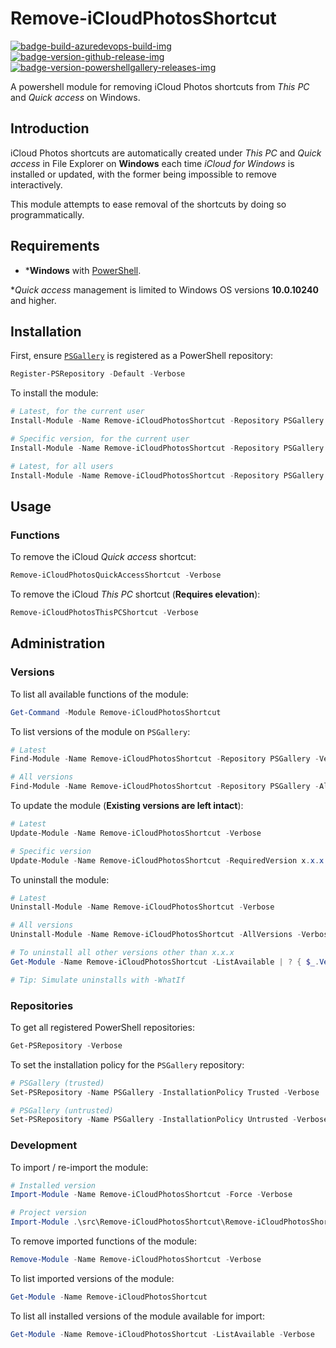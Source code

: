 # Remove-iCloudPhotosShortcut

[![badge-build-azuredevops-build-img][]][badge-build-azuredevops-build-src] [![badge-version-github-release-img][]][badge-version-github-release-src] [![badge-version-powershellgallery-releases-img][]][badge-version-powershellgallery-releases-src]

[badge-build-azuredevops-build-img]: https://img.shields.io/azure-devops/build/joeltimothyoh/Remove-iCloudPhotosShortcut/19/master.svg?label=build&logo=azure-pipelines&style=flat-square
[badge-build-azuredevops-build-src]: https://dev.azure.com/joeltimothyoh/Remove-iCloudPhotosShortcut/_build?definitionId=19
[badge-version-github-release-img]: https://img.shields.io/github/v/release/joeltimothyoh/Remove-iCloudPhotosShortcut?style=flat-square
[badge-version-github-release-src]: https://github.com/joeltimothyoh/Remove-iCloudPhotosShortcut/releases
[badge-version-powershellgallery-releases-img]: https://img.shields.io/powershellgallery/v/Remove-iCloudPhotosShortcut?logo=powershell&logoColor=white&label=PSGallery&labelColor=&style=flat-square
[badge-version-powershellgallery-releases-src]: https://www.powershellgallery.com/packages/Remove-iCloudPhotosShortcut/

A powershell module for removing iCloud Photos shortcuts from *This PC* and *Quick access* on Windows.

## Introduction

iCloud Photos shortcuts are automatically created under *This PC* and *Quick access* in File Explorer on **Windows** each time *iCloud for Windows* is installed or updated, with the former being impossible to remove interactively.

This module attempts to ease removal of the shortcuts by doing so programmatically.

## Requirements

* \***Windows** with [PowerShell](https://docs.microsoft.com/en-us/powershell/scripting/setup/installing-windows-powershell?view=powershell-5.1).

\**Quick access* management is limited to Windows OS versions **10.0.10240** and higher.

## Installation

First, ensure [`PSGallery`](https://www.poqwershellgallery.com/) is registered as a PowerShell repository:

```powershell
Register-PSRepository -Default -Verbose
```

To install the module:

```powershell
# Latest, for the current user
Install-Module -Name Remove-iCloudPhotosShortcut -Repository PSGallery -Scope CurrentUser -Verbose

# Specific version, for the current user
Install-Module -Name Remove-iCloudPhotosShortcut -Repository PSGallery -RequiredVersion x.x.x -Scope CurrentUser -Verbose

# Latest, for all users
Install-Module -Name Remove-iCloudPhotosShortcut -Repository PSGallery -Scope AllUsers -Verbose
```

## Usage

### Functions

To remove the iCloud *Quick access* shortcut:

```powershell
Remove-iCloudPhotosQuickAccessShortcut -Verbose
```

To remove the iCloud *This PC* shortcut (**Requires elevation**):

```powershell
Remove-iCloudPhotosThisPCShortcut -Verbose
```

## Administration

### Versions

To list all available functions of the module:

```powershell
Get-Command -Module Remove-iCloudPhotosShortcut
```


To list versions of the module on `PSGallery`:

```powershell
# Latest
Find-Module -Name Remove-iCloudPhotosShortcut -Repository PSGallery -Verbose

# All versions
Find-Module -Name Remove-iCloudPhotosShortcut -Repository PSGallery -AllVersions -Verbose
```

To update the module (**Existing versions are left intact**):

```powershell
# Latest
Update-Module -Name Remove-iCloudPhotosShortcut -Verbose

# Specific version
Update-Module -Name Remove-iCloudPhotosShortcut -RequiredVersion x.x.x -Verbose
```

To uninstall the module:

```powershell
# Latest
Uninstall-Module -Name Remove-iCloudPhotosShortcut -Verbose

# All versions
Uninstall-Module -Name Remove-iCloudPhotosShortcut -AllVersions -Verbose

# To uninstall all other versions other than x.x.x
Get-Module -Name Remove-iCloudPhotosShortcut -ListAvailable | ? { $_.Version -ne 'x.x.x' } | % { Uninstall-Module -Name $_.Name -RequiredVersion $_.Version -Verbose }

# Tip: Simulate uninstalls with -WhatIf
```

### Repositories

To get all registered PowerShell repositories:

```powershell
Get-PSRepository -Verbose
```

To set the installation policy for the `PSGallery` repository:

```powershell
# PSGallery (trusted)
Set-PSRepository -Name PSGallery -InstallationPolicy Trusted -Verbose

# PSGallery (untrusted)
Set-PSRepository -Name PSGallery -InstallationPolicy Untrusted -Verbose
```

### Development

To import / re-import the module:

```powershell
# Installed version
Import-Module -Name Remove-iCloudPhotosShortcut -Force -Verbose

# Project version
Import-Module .\src\Remove-iCloudPhotosShortcut\Remove-iCloudPhotosShortcut.psm1 -Force -Verbose
```

To remove imported functions of the module:

```powershell
Remove-Module -Name Remove-iCloudPhotosShortcut -Verbose
```

To list imported versions of the module:

```powershell
Get-Module -Name Remove-iCloudPhotosShortcut
```

To list all installed versions of the module available for import:

```powershell
Get-Module -Name Remove-iCloudPhotosShortcut -ListAvailable -Verbose
```
